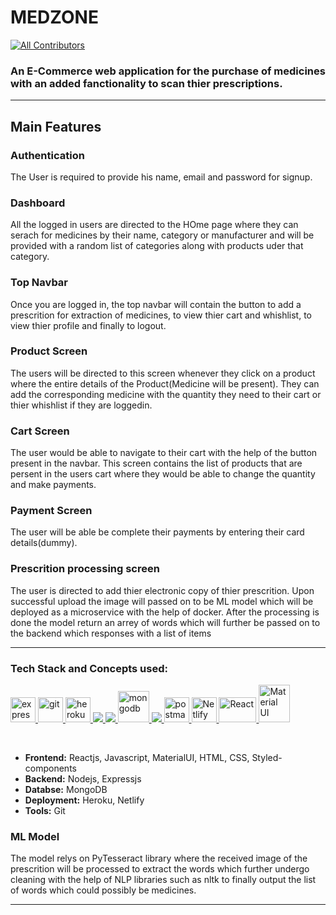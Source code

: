# MEDZONE
<!-- ALL-CONTRIBUTORS-BADGE:START - Do not remove or modify this section -->
[![All Contributors](https://img.shields.io/badge/all_contributors-4-orange.svg?style=flat-square)](#contributors-)
<!-- ALL-CONTRIBUTORS-BADGE:END -->

### An E-Commerce web application for the purchase of medicines with an added fanctionality to scan thier prescriptions.

***
## Main Features

### Authentication
The User is required to provide his name, email and password for signup.

### Dashboard
All the logged in users are directed to the HOme page where they can serach for medicines by their name, category or manufacturer and will be provided with a random list of categories along with products uder that category.

### Top Navbar
Once you are logged in, the top navbar will contain the button to add a prescrition for extraction of medicines, to view thier cart and whishlist, to view thier profile and finally to logout.

### Product Screen
The users will be directed to this screen whenever they click on a product where the entire details of the Product(Medicine will be present). They can add the corresponding medicine with the quantity they need to their cart or thier whishlist if they are loggedin.

### Cart Screen
The user would be able to navigate to their cart with the help of the button present in the navbar.
This screen contains the list of products that are persent in the users cart where they would be able to change the quantity and make payments.

### Payment Screen
The user will be able be complete their payments by entering their card details(dummy).

### Prescrition processing screen
The user is directed to add thier electronic copy of thier prescrition. Upon successful upload the image will passed on to be ML model which will be deployed as a microservice with the help of docker.
After the processing is done the model return an arrey of words which will further be passed on to the backend which responses with a list of items

***

### Tech Stack and Concepts used:

<p align="left"> <a href="https://expressjs.com" target="_blank"> <img src="https://www.vectorlogo.zone/logos/expressjs/expressjs-ar21.svg" alt="express" height="40"/> </a> <a href="https://git-scm.com/" target="_blank"> <img src="https://www.vectorlogo.zone/logos/git-scm/git-scm-icon.svg" alt="git" width="40" height="40"/> </a> <a href="https://heroku.com" target="_blank"> <img src="https://www.vectorlogo.zone/logos/heroku/heroku-icon.svg" alt="heroku" width="40" height="40"/> </a> <a href="https://www.w3.org/html/" target="_blank"> <img src="https://img.icons8.com/color/48/000000/html-5.png"/> </a> <a href="https://developer.mozilla.org/en-US/docs/Web/JavaScript" target="_blank"> <img src="https://img.icons8.com/color/48/000000/javascript.png"/> </a> <a href="https://www.mongodb.com/" target="_blank"> <img src="https://www.vectorlogo.zone/logos/mongodb/mongodb-icon.svg" alt="mongodb" width="50" height="50"/> </a> <a href="https://nodejs.org" target="_blank"> <img src="https://img.icons8.com/color/48/000000/nodejs.png"/> </a> <a href="https://postman.com" target="_blank"> <img src="https://www.vectorlogo.zone/logos/getpostman/getpostman-icon.svg" alt="postman" width="40" height="40"/> </a> <a href="https://www.netlify.com" target="_blank"> <img src="https://www.netlify.com/img/press/logos/logomark.png" alt="Netlify" width="40" height="40"/> </a> <a href="https://reactjs.org/" target="_blank"> <img src="https://upload.wikimedia.org/wikipedia/commons/thumb/a/a7/React-icon.svg/1280px-React-icon.svg.png" alt="React" width="60" height="40"/>  <a href="https://material-ui.com" target="_blank"> <img src="https://material-ui.com/static/logo.png" alt="Material UI" width="50" height="60"/> </a></p>
<br>

* __Frontend:__ Reactjs, Javascript, MaterialUI, HTML, CSS, Styled-components
* __Backend:__  Nodejs, Expressjs
* __Databse:__ MongoDB
* __Deployment:__ Heroku, Netlify
* __Tools:__ Git

### ML Model
The model relys on PyTesseract library where the received image of the prescrition will be processed to extract the words which further undergo cleaning with the help of NLP libraries such as nltk to finally output the list of words which could possibly be medicines.
***

